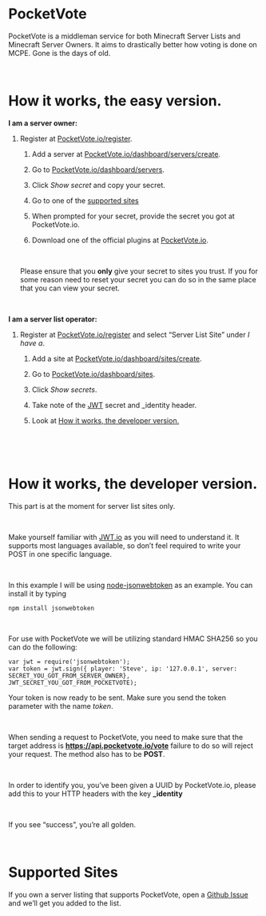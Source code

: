 PocketVote
==========

PocketVote is a middleman service for both Minecraft Server Lists and Minecraft
Server Owners. It aims to drastically better how voting is done on MCPE. Gone is
the days of old.

 

How it works, the easy version.
===============================

**I am a server owner:**

1.  Register at [PocketVote.io/register](https://pocketvote.io/register).

    1.  Add a server at
        [PocketVote.io/dashboard/servers/create](https://pocketvote.io/dashboard/servers/create).

    2.  Go to
        [PocketVote.io/dashboard/servers](https://pocketvote.io/dashboard/servers).

    3.  Click *Show secret* and copy your secret.

    4.  Go to one of the [supported sites](#supported-sites)

    5.  When prompted for your secret, provide the secret you got at
        PocketVote.io.

    6.  Download one of the official plugins at
        [PocketVote.io](https://pocketvote.io/#services).

     

    Please ensure that you **only** give your secret to sites you trust. If you
    for some reason need to reset your secret you can do so in the same place
    that you can view your secret.

 

**I am a server list operator:**

1.  Register at [PocketVote.io/register](https://pocketvote.io/register) and
    select “Server List Site” under *I have a*.

    1.  Add a site at
        [PocketVote.io/dashboard/sites/create](https://pocketvote.io/dashboard/sites/create).

    2.  Go to
        [PocketVote.io/dashboard/sites](https://pocketvote.io/dashboard/sites).

    3.  Click *Show secrets*.

    4.  Take note of the [JWT](http://jwt.io) secret and \_identity header.

    5.  Look at [How it works, the developer
        version.](#how-it-works-the-developer-version)

 

 

How it works, the developer version.
====================================

This part is at the moment for server list sites only.

 

Make yourself familiar with [JWT.io](https://jwt.io/) as you will need to
understand it. It supports most languages available, so don’t feel required to
write your POST in one specific language.

 

In this example I will be using
[node-jsonwebtoken](https://github.com/auth0/node-jsonwebtoken) as an example.
You can install it by typing

~~~~~~~~~~~~~~~~~~~~~~~~~~~~~~~~~~~~~~~~~~~~~~~~~~~~~~~~~~~~~~~~~~~~~~~~~~~~~~~~
npm install jsonwebtoken
~~~~~~~~~~~~~~~~~~~~~~~~~~~~~~~~~~~~~~~~~~~~~~~~~~~~~~~~~~~~~~~~~~~~~~~~~~~~~~~~

 

For use with PocketVote we will be utilizing standard HMAC SHA256 so you can do
the following:

~~~~~~~~~~~~~~~~~~~~~~~~~~~~~~~~~~~~~~~~~~~~~~~~~~~~~~~~~~~~~~~~~~~~~~~~~~~~~~~~
var jwt = require('jsonwebtoken');
var token = jwt.sign({ player: 'Steve', ip: '127.0.0.1', server: SECRET_YOU_GOT_FROM_SERVER_OWNER}, JWT_SECRET_YOU_GOT_FROM_POCKETVOTE);
~~~~~~~~~~~~~~~~~~~~~~~~~~~~~~~~~~~~~~~~~~~~~~~~~~~~~~~~~~~~~~~~~~~~~~~~~~~~~~~~

Your token is now ready to be sent. Make sure you send the token parameter with
the name *token*.

 

When sending a request to PocketVote, you need to make sure that the target
address is **https://api.pocketvote.io/vote** failure to do so will reject your
request. The method also has to be **POST**.

 

In order to identify you, you’ve been given a UUID by PocketVote.io, please add
this to your HTTP headers with the key **\_identity**

 

If you see “success”, you’re all golden.

 

Supported Sites
===============

If you own a server listing that supports PocketVote, open a [Github
Issue](https://github.com/ProjectInfinity/PocketVote/issues/new) and we’ll get
you added to the list.
